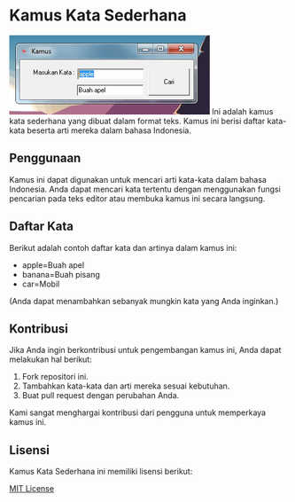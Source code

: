 # Kamus Kata Sederhana
<img src="capture/capture.gif">
Ini adalah kamus kata sederhana yang dibuat dalam format teks. Kamus ini berisi daftar kata-kata beserta arti mereka dalam bahasa Indonesia.

## Penggunaan

Kamus ini dapat digunakan untuk mencari arti kata-kata dalam bahasa Indonesia. Anda dapat mencari kata tertentu dengan menggunakan fungsi pencarian pada teks editor atau membuka kamus ini secara langsung.

## Daftar Kata

Berikut adalah contoh daftar kata dan artinya dalam kamus ini:

- apple=Buah apel
- banana=Buah pisang
- car=Mobil

(Anda dapat menambahkan sebanyak mungkin kata yang Anda inginkan.)

## Kontribusi

Jika Anda ingin berkontribusi untuk pengembangan kamus ini, Anda dapat melakukan hal berikut:

1. Fork repositori ini.
2. Tambahkan kata-kata dan arti mereka sesuai kebutuhan.
3. Buat pull request dengan perubahan Anda.

Kami sangat menghargai kontribusi dari pengguna untuk memperkaya kamus ini.

## Lisensi

Kamus Kata Sederhana ini memiliki lisensi berikut:

[MIT License](LICENSE)



